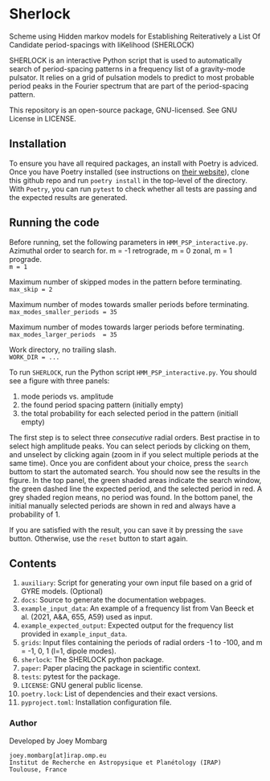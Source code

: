 # Sherlock

Scheme using Hidden markov models for Establishing Reiteratively a List Of Candidate period-spacings with liKelihood (SHERLOCK)

SHERLOCK is an interactive Python script that is used to automatically search of period-spacing patterns in a frequency list of a gravity-mode pulsator. It relies on a grid of pulsation models to predict to most probable period peaks in the Fourier spectrum that are part of the period-spacing pattern.

This repository is an open-source package, GNU-licensed. See GNU License in LICENSE.

## Installation
To ensure you have all required packages, an install with Poetry is adviced. Once you have Poetry installed (see instructions on [their website](https://python-poetry.org/docs/)), clone this github repo and run `poetry install` in the top-level of the directory. With `Poetry`, you can run `pytest` to check whether all tests are passing and the expected results are generated.

## Running the code
Before running, set the following parameters in `HMM_PSP_interactive.py`.
Azimuthal order to search for. m = -1 retrograde, m = 0 zonal, m = 1 prograde.  
`m = 1`  


Maximum number of skipped modes in the pattern before terminating.  
`max_skip = 2`


Maximum number of modes towards smaller periods before terminating.  
`max_modes_smaller_periods = 35`


Maximum number of modes towards larger periods before terminating.  
`max_modes_larger_periods  = 35`

Work directory, no trailing slash.  
`WORK_DIR = ...`  

To run `SHERLOCK`, run the Python script `HMM_PSP_interactive.py`. You should see a figure with three panels:
1. mode periods vs. amplitude
2. the found period spacing pattern (initially empty)
3. the total probability for each selected period in the pattern (initiall empty)

The first step is to select three *consecutive* radial orders. Best practise in to select high amplitude peaks. You can select periods by clicking on them, and unselect by clicking again (zoom in if you select multiple periods at the same time). Once you are confident about your choice, press the `search` buttom to start the automated search. You should now see the results in the figure. In the top panel, the green shaded areas indicate the search window, the green dashed line the expected period, and the selected period in red. A grey shaded region means, no period was found. In the bottom panel, the initial manually selected periods are shown in red and always have a probability of 1.

If you are satisfied with the result, you can save it by pressing the `save` button. Otherwise, use the `reset` button to start again.



## Contents

1. `auxiliary`: Script for generating your own input file based on a grid of GYRE models. (Optional)
2. `docs`: Source to generate the documentation webpages.
3. `example_input_data`: An example of a frequency list from Van Beeck et al. (2021, A&A, 655, A59) used as input.
4. `example_expected_output`: Expected output for the frequency list provided in `example_input_data`.
5. `grids`: Input files containing the periods of radial orders -1 to -100, and m = -1, 0, 1 (l=1, dipole modes).
6. `sherlock`: The SHERLOCK python package.
7. `paper`: Paper placing the package in scientific context.
8. `tests`: pytest for the package.
9. `LICENSE`: GNU general public license.
10. `poetry.lock`: List of dependencies and their exact versions.
11. `pyproject.toml`: Installation configuration file.

### Author
Developed by Joey Mombarg
```
joey.mombarg[at]irap.omp.eu
Institut de Recherche en Astropysique et Planétology (IRAP)
Toulouse, France
```
